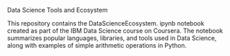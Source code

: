Data Science Tools and Ecosystem 


This repository contains the DataScienceEcosystem.
ipynb notebook created as part of the IBM Data Science course on Coursera. 
The notebook summarizes popular languages, libraries, and tools used in Data Science, along with examples of simple arithmetic operations in Python.
